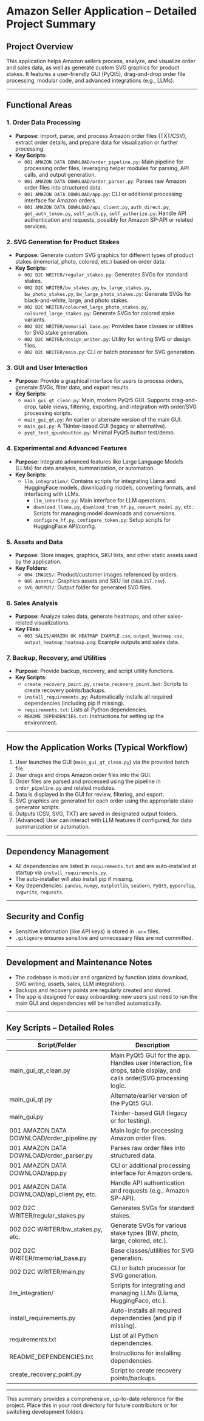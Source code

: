 # Amazon Seller Application – Detailed Project Summary

## Project Overview
This application helps Amazon sellers process, analyze, and visualize order and sales data, as well as generate custom SVG graphics for product stakes. It features a user-friendly GUI (PyQt5), drag-and-drop order file processing, modular code, and advanced integrations (e.g., LLMs).

---

## Functional Areas

### 1. Order Data Processing
- **Purpose:** Import, parse, and process Amazon order files (TXT/CSV), extract order details, and prepare data for visualization or further processing.
- **Key Scripts:**
  - `001 AMAZON DATA DOWNLOAD/order_pipeline.py`: Main pipeline for processing order files, leveraging helper modules for parsing, API calls, and output generation.
  - `001 AMAZON DATA DOWNLOAD/order_parser.py`: Parses raw Amazon order files into structured data.
  - `001 AMAZON DATA DOWNLOAD/app.py`: CLI or additional processing interface for Amazon orders.
  - `001 AMAZON DATA DOWNLOAD/api_client.py`, `auth_direct.py`, `get_auth_token.py`, `self_auth.py`, `self_authorize.py`: Handle API authentication and requests, possibly for Amazon SP-API or related services.

### 2. SVG Generation for Product Stakes
- **Purpose:** Generate custom SVG graphics for different types of product stakes (memorial, photo, colored, etc.) based on order data.
- **Key Scripts:**
  - `002 D2C WRITER/regular_stakes.py`: Generates SVGs for standard stakes.
  - `002 D2C WRITER/bw_stakes.py`, `bw_large_stakes.py`, `bw_photo_stakes.py`, `bw_large_photo_stakes.py`: Generate SVGs for black-and-white, large, and photo stakes.
  - `002 D2C WRITER/coloured_large_photo_stakes.py`, `coloured_large_stakes.py`: Generate SVGs for colored stake variants.
  - `002 D2C WRITER/memorial_base.py`: Provides base classes or utilities for SVG stake generation.
  - `002 D2C WRITER/design_writer.py`: Utility for writing SVG or design files.
  - `002 D2C WRITER/main.py`: CLI or batch processor for SVG generation.

### 3. GUI and User Interaction
- **Purpose:** Provide a graphical interface for users to process orders, generate SVGs, filter data, and export results.
- **Key Scripts:**
  - `main_gui_qt_clean.py`: Main, modern PyQt5 GUI. Supports drag-and-drop, table views, filtering, exporting, and integration with order/SVG processing scripts.
  - `main_gui_qt.py`: An earlier or alternate version of the main GUI.
  - `main_gui.py`: A Tkinter-based GUI (legacy or alternative).
  - `pyqt_test_qpushbutton.py`: Minimal PyQt5 button test/demo.

### 4. Experimental and Advanced Features
- **Purpose:** Integrate advanced features like Large Language Models (LLMs) for data analysis, summarization, or automation.
- **Key Scripts:**
  - `llm_integration/`: Contains scripts for integrating Llama and HuggingFace models, downloading models, converting formats, and interfacing with LLMs.
    - `llm_interface.py`: Main interface for LLM operations.
    - `download_llama.py`, `download_from_hf.py`, `convert_model.py`, etc.: Scripts for managing model downloads and conversions.
    - `configure_hf.py`, `configure_token.py`: Setup scripts for HuggingFace API/config.

### 5. Assets and Data
- **Purpose:** Store images, graphics, SKU lists, and other static assets used by the application.
- **Key Folders:**
  - `004 IMAGES/`: Product/customer images referenced by orders.
  - `005 Assets/`: Graphics assets and SKU list (`SKULIST.csv`).
  - `SVG_OUTPUT/`: Output folder for generated SVG files.

### 6. Sales Analysis
- **Purpose:** Analyze sales data, generate heatmaps, and other sales-related visualizations.
- **Key Files:**
  - `003 SALES/AMAZON UK HEATMAP EXAMPLE.csv`, `output_heatmap.csv`, `output_heatmap_heatmap.png`: Example outputs and sales data.

### 7. Backup, Recovery, and Utilities
- **Purpose:** Provide backup, recovery, and script utility functions.
- **Key Scripts:**
  - `create_recovery_point.py`, `create_recovery_point.bat`: Scripts to create recovery points/backups.
  - `install_requirements.py`: Automatically installs all required dependencies (including pip if missing).
  - `requirements.txt`: Lists all Python dependencies.
  - `README_DEPENDENCIES.txt`: Instructions for setting up the environment.

---

## How the Application Works (Typical Workflow)
1. User launches the GUI (`main_gui_qt_clean.py`) via the provided batch file.
2. User drags and drops Amazon order files into the GUI.
3. Order files are parsed and processed using the pipeline in `order_pipeline.py` and related modules.
4. Data is displayed in the GUI for review, filtering, and export.
5. SVG graphics are generated for each order using the appropriate stake generator scripts.
6. Outputs (CSV, SVG, TXT) are saved in designated output folders.
7. (Advanced) User can interact with LLM features if configured, for data summarization or automation.

---

## Dependency Management
- All dependencies are listed in `requirements.txt` and are auto-installed at startup via `install_requirements.py`.
- The auto-installer will also install pip if missing.
- Key dependencies: `pandas`, `numpy`, `matplotlib`, `seaborn`, `PyQt5`, `pyperclip`, `svgwrite`, `requests`.

---

## Security and Config
- Sensitive information (like API keys) is stored in `.env` files.
- `.gitignore` ensures sensitive and unnecessary files are not committed.

---

## Development and Maintenance Notes
- The codebase is modular and organized by function (data download, SVG writing, assets, sales, LLM integration).
- Backups and recovery points are regularly created and stored.
- The app is designed for easy onboarding: new users just need to run the main GUI and dependencies will be handled automatically.

---

## Key Scripts – Detailed Roles

| Script/Folder | Description |
|---------------|-------------|
| main_gui_qt_clean.py | Main PyQt5 GUI for the app. Handles user interaction, file drops, table display, and calls order/SVG processing logic. |
| main_gui_qt.py | Alternate/earlier version of the PyQt5 GUI. |
| main_gui.py | Tkinter-based GUI (legacy or for testing). |
| 001 AMAZON DATA DOWNLOAD/order_pipeline.py | Main logic for processing Amazon order files. |
| 001 AMAZON DATA DOWNLOAD/order_parser.py | Parses raw order files into structured data. |
| 001 AMAZON DATA DOWNLOAD/app.py | CLI or additional processing interface for Amazon orders. |
| 001 AMAZON DATA DOWNLOAD/api_client.py, etc. | Handle API authentication and requests (e.g., Amazon SP-API). |
| 002 D2C WRITER/regular_stakes.py | Generates SVGs for standard stakes. |
| 002 D2C WRITER/bw_stakes.py, etc. | Generate SVGs for various stake types (BW, photo, large, colored, etc.). |
| 002 D2C WRITER/memorial_base.py | Base classes/utilities for SVG generation. |
| 002 D2C WRITER/main.py | CLI or batch processor for SVG generation. |
| llm_integration/ | Scripts for integrating and managing LLMs (Llama, HuggingFace, etc.). |
| install_requirements.py | Auto-installs all required dependencies (and pip if missing). |
| requirements.txt | List of all Python dependencies. |
| README_DEPENDENCIES.txt | Instructions for installing dependencies. |
| create_recovery_point.py | Script to create recovery points/backups. |

---

This summary provides a comprehensive, up-to-date reference for the project. Place this in your root directory for future contributors or for switching development folders.
